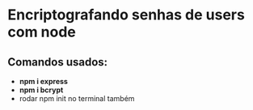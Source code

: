 # Encriptografando senhas de users com node

## Comandos usados:
- **npm i express** 
- **npm i bcrypt**
- rodar npm init no terminal também